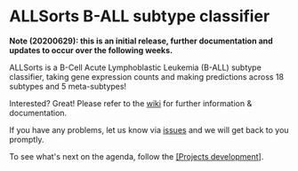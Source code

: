 # ALLSorts B-ALL subtype classifier

<p><strong>Note (20200629): this is an initial release, further documentation and updates to occur over the following weeks.</strong></p>

ALLSorts is a B-Cell Acute Lymphoblastic Leukemia (B-ALL) subtype classifier, taking gene expression counts and making predictions across 18 subtypes and 5 meta-subtypes!

Interested? Great! Please refer to the <a href="https://github.com/Oshlack/ALLSorts/wiki" target="_blank">wiki</a> for further information & documentation.

If you have any problems, let us know via <a href="https://github.com/Oshlack/ALLSorts/issues">issues</a> and we will get back to you promptly.

To see what's next on the agenda, follow the <a href="https://github.com/Oshlack/ALLSorts/projects">[Projects development]</a>.
